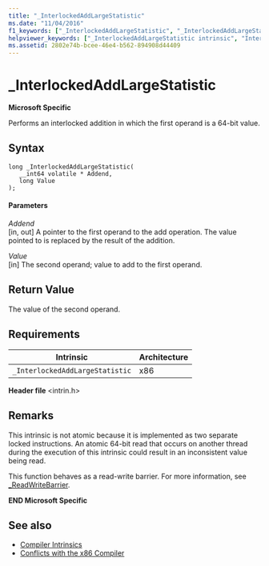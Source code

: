 ```yaml
---
title: "_InterlockedAddLargeStatistic"
ms.date: "11/04/2016"
f1_keywords: ["_InterlockedAddLargeStatistic", "_InterlockedAddLargeStatistic_cpp"]
helpviewer_keywords: ["_InterlockedAddLargeStatistic intrinsic", "InterlockedAddLargeStatistic intrinsic"]
ms.assetid: 2802e74b-bcee-46e4-b562-894908d44409
---
```

# _InterlockedAddLargeStatistic

**Microsoft Specific**

Performs an interlocked addition in which the first operand is a 64-bit value.

## Syntax

```
long _InterlockedAddLargeStatistic(
   __int64 volatile * Addend,
   long Value
);
```

#### Parameters

*Addend*<br/>
[in, out] A pointer to the first operand to the add operation. The value pointed to is replaced by the result of the addition.

*Value*<br/>
[in] The second operand; value to add to the first operand.

## Return Value

The value of the second operand.

## Requirements

|Intrinsic|Architecture|
|---------------|------------------|
|`_InterlockedAddLargeStatistic`|x86|

**Header file** \<intrin.h>

## Remarks

This intrinsic is not atomic because it is implemented as two separate locked instructions. An atomic 64-bit read that occurs on another thread during the execution of this intrinsic could result in an inconsistent value being read.

This function behaves as a read-write barrier. For more information, see [_ReadWriteBarrier](../intrinsics/readwritebarrier.md).

**END Microsoft Specific**

## See also

- [Compiler Intrinsics](../intrinsics/compiler-intrinsics.md)
- [Conflicts with the x86 Compiler](../build/x64-software-conventions.md#conflicts-with-the-x86-compiler)
